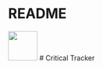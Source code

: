 # README

<img src="https://cdn0.iconfinder.com/data/icons/esports-wildberry-vol-1/256/Critical_Damage-512.png" width="60px" height= "60px"></img> # Critical Tracker
